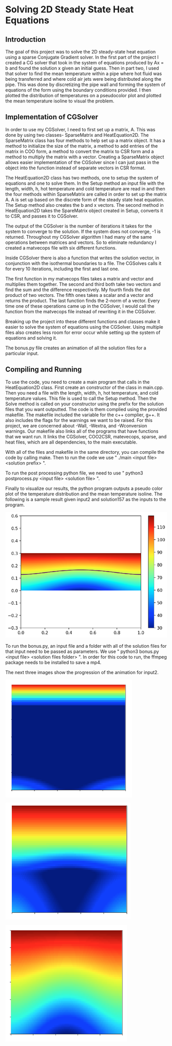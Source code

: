 # Solving 2D Steady State Heat Equations
 
## Introduction

  The goal of this project was to solve the 2D steady-state heat equation using a sparse Conjugate Gradient solver.
In the first part of the project I created a CG solver that took in the system of equations produced by Ax = b and found 
the solution x given an initial guess. Then in part two, I used that solver to find the mean temperature within a pipe where 
hot fluid was being transferred and where cold air jets were being distributed along the pipe. This was done by discretizing 
the pipe wall and forming the system of equations of the  form using the boundary conditions provided. I then plotted the
distribution of temperatures on a pseudocolor plot and plotted the mean temperature isoline to visual the problem.

## Implementation of CGSolver

  In order to use my CGSolver, I need to first set up a matrix, A. This was done by using two classes- SparseMatrix
and HeatEquation2D. The SparseMatrix class has four methods to help set up a matrix object. It has a method
to initialize the size of the matrix, a method to add entries of the matrix in COO form, a method to convert the matrix to CSR
form and a method to multiply the matrix with a vector. Creating a SparseMatrix object allows easier implementation of 
the CGSolver since I can just pass in the object into the function instead of separate vectors in CSR format.

  The HeatEquation2D class has two methods, one to setup the system of equations and one to solve them. In the Setup
method an input file with the length, width, h, hot temperature and cold temperature are read in and then the four methods 
within SparseMatrix are called in order to set up the matrix A. A is set up based on the discrete form of the steady state heat equation. The Setup method also creates the b and x vectors. The second method in HeatEquation2D takes the SpareMatrix
object created in Setup, converts it to CSR, and passes it to CGSolver. 

  The output of the CGSolver is the number of iterations it takes for the system to converge to the solution. If the system 
does not converge, -1 is returned. Throughout my CGSolver algorithm I had many of the same operations between matrices 
and vectors. So to eliminate redundancy I created a matvecops file with six different functions.

  Inside CGSolver there is also a function that writes the solution vector, in conjunction with the isothermal boundaries to a file. The CGSolves calls it for every 10 iterations, including the first and last one.
  
  The first function in my matvecops files takes a matrix and vector and multiplies them together. The second and 
third both take two vectors and find the sum and the difference respectively. My fourth finds the dot product of two vectors. 
The fifth ones takes a scalar and a vector and returns the product. The last function finds the 2-norm of a vector. Every 
time one of these operations came up in the CGSolver, I would call the function from the matvecops file instead of rewriting 
it in the CGSolver. 

  Breaking up the project into these different functions and classes make it easier to solve the system of equations using 
the CGSolver. Using multiple files also creates less room for error occur while setting up the system of equations and solving
it. 

 The bonus.py file creates an animation of all the solution files for a particular input.

## Compiling and Running
  To use the code, you need to create a main program that calls in the HeatEquation2D class. First create an constructor of 
the class in main.cpp. Then you need a file with the length, width, h, hot temperature, and cold temperature values. This file is used to call the Setup method. Then the Solve method is called on your constructor using the prefix for the solution files that you want outputted. The code is them complied using the provided  makefile. The makefile included the variable for the c++ complier, g++. It also includes the flags for the warnings we want to be raised. For this project, we are concerned about -Wall, -Wextra, and -Wconversion warnings. Our makefile also links all of the programs that have functions that we want run. It links the CGSolver, COO2CSR, matevecops, sparse, and heat files, which are all dependencies, to the main executable. 

  With all of the files and makefile in the same directory, you can compile the code by calling make. Then to run the code we use " ./main $<$input file$>$ $<$solution prefix$>$ ". 
  
  To run the post processing python file, we need to use "  python3 postprocess.py $<$input file$>$ $<$solution file$>$ ". 
  
  Finally to visualize our results, the python program outputs a pseudo color plot of the temperature distribution and the mean temperature isoline. The following is a sample result given input2 and solution157 as the inputs to the program.
  
 ![alt text](https://github.com/sreji/2D-Steady-State-Heat-Equations/blob/master/image1.png) 


To run the bonus.py, an input file and a folder with all of the solution files for that input need to be passed as parameters.
We use "  python3 bonus.py $<$input file$>$ $<$solution files folder$>$ ". In order for this code to run, the ffmpeg package needs to be installed to save a mp4. 

 The next three images show the progression of the animation for input2. 

 ![alt text](https://github.com/sreji/2D-Steady-State-Heat-Equations/blob/master/image2.png) 
 
 ![alt text](https://github.com/sreji/2D-Steady-State-Heat-Equations/blob/master/image3.png) 
 
 ![alt text](https://github.com/sreji/2D-Steady-State-Heat-Equations/blob/master/image4.png) 
   
 
